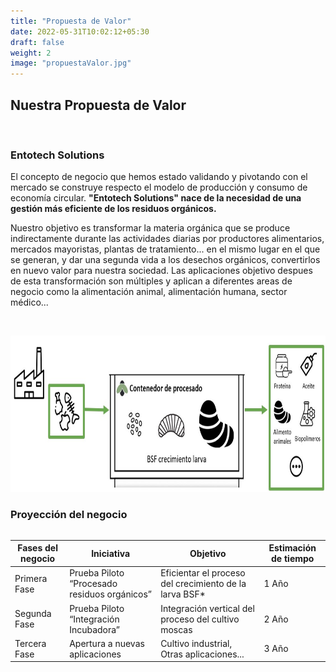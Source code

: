 ```yaml
---
title: "Propuesta de Valor"
date: 2022-05-31T10:02:12+05:30
draft: false
weight: 2
image: "propuestaValor.jpg"
---
```

<H2>Nuestra Propuesta de Valor</H2></br>

<H3>Entotech Solutions</H3>

<p>El concepto de negocio que hemos estado validando y pivotando con el mercado se construye respecto el modelo de producción y consumo de economía circular. <strong>"Entotech Solutions" nace de la necesidad de una gestión más eficiente de los residuos orgánicos.</strong></p>

<p>Nuestro objetivo es transformar la materia orgánica que se produce indirectamente durante las actividades diarias por productores alimentarios, mercados mayoristas, plantas de tratamiento... en el mismo lugar en el que se generan, y dar una segunda vida a los desechos orgánicos, convertirlos en nuevo valor para nuestra sociedad. Las aplicaciones objetivo despues de esta transformación son múltiples y aplican a diferentes areas de negocio como la alimentación animal, alimentación humana, sector médico...</p></br>

<img src="propuestaValor.jpg" alt="Proceso de transformación Entotech" title="Proceso de transformación Entotech" width="750" height="250" class="center"/></br>

<H3>Proyección del negocio</H3>

<div style="overflow-x:auto;">
<table class="styled-table"> 
<thead>
<tr><th>Fases del negocio</th> <th>Iniciativa</th> <th>Objetivo</th> <th>Estimación de tiempo</th></tr>
</thead>
<tbody> 
<tr><td>Primera Fase</td> <td>Prueba Piloto “Procesado residuos orgánicos”</td> <td>Eficientar el proceso del crecimiento de la larva BSF*</td><td>1 Año</td></tr> 
<tr><td>Segunda Fase</td> <td>Prueba Piloto “Integración Incubadora”</td> <td>Integración vertical del proceso del cultivo moscas</td><td>2 Año</td></tr>
<tr><td>Tercera Fase</td> <td>Apertura a nuevas aplicaciones</td> <td>Cultivo  industrial, Otras aplicaciones...</td><td>3 Año</td></tr>
</tbody></table></br>
</div>

